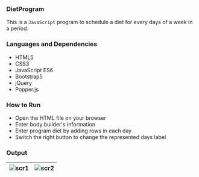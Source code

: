 ### DietProgram

This is a `JavaScript` program to schedule a diet for every days of a week in a period.


### Languages and Dependencies
* HTML5
* CSS3
* JavaScript ES6
* Bootstrap5
* jQuery
* Popper.js


### How to Run

* Open the HTML file on your browser
* Enter body builder's information
* Enter program diet by adding rows in each day
* Switch the right button to change the represented days label

### Output

| ![scr1](https://user-images.githubusercontent.com/47594854/159818591-d35b696f-5291-48e2-8a61-8036e59527bc.jpg "scr1") | ![scr2](https://user-images.githubusercontent.com/47594854/159818594-3d50e46e-9824-40ea-ac6e-e0a1b9d5fc17.jpg "scr2") |
| ------------ | ------------ |
